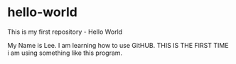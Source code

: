 # hello-world
This is my first repository - Hello World 

My Name is Lee. I am learning how to use GitHUB. THIS IS THE FIRST TIME i am using something like this program.
